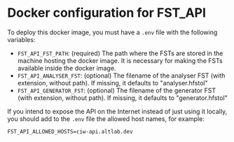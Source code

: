 # Docker configuration for FST_API

To deploy this docker image, you must have a `.env` file with the following variables:
- `FST_API_FST_PATH`: (required) The path where the FSTs are stored in the machine hosting the docker image.  It is necessary for making the FSTs available inside the docker image.
- `FST_API_ANALYSER_FST`: (optional) The filename of the analyser FST (with extension, without path). If missing, it defaults to "analyser.hfstol"
- `FST_API_GENERATOR_FST`: (optional) The filename of the generator FST (with extension, without path). If missing, it defaults to "generator.hfstol"

If you intend to expose the API on the Internet instead of just using it locally, you should add to the `.env` file the allowed host names, for example:

    FST_API_ALLOWED_HOSTS=ciw-api.altlab.dev
